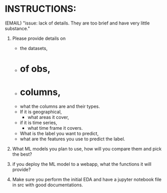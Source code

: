 # INSTRUCTIONS:

(EMAIL)  "issue: lack of details. They are too brief and have very little substance." 

1) Please provide details on 
   - the datasets, 
   - # of obs,  
   - # columns, 
   - what the columns are and their types. 
   - If it is geographical, 
     - what areas it cover, 
   - if it is time series, 
     - what time frame it covers. 
   - What is the label you want to predict, 
   - what are the features you use to predict the label. 

2) What ML models you plan to use, how will you compare them and pick the best?

3) if you deploy the ML model to a webapp, what the functions it will provide?

4) Make sure you perform the initial EDA and have a jupyter notebook file in src with good documentations.

